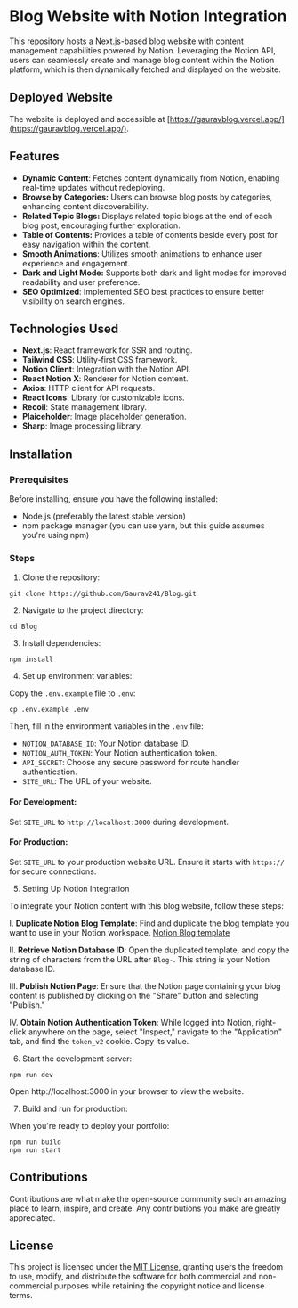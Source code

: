 # Blog Website with Notion Integration

This repository hosts a Next.js-based blog website with content management capabilities powered by Notion. Leveraging the Notion API, users can seamlessly create and manage blog content within the Notion platform, which is then dynamically fetched and displayed on the website.

## Deployed Website

The website is deployed and accessible at [https://gauravblog.vercel.app/](https://gauravblog.vercel.app/).

## Features

- **Dynamic Content**: Fetches content dynamically from Notion, enabling real-time updates without redeploying.
- **Browse by Categories:** Users can browse blog posts by categories, enhancing content discoverability.
- **Related Topic Blogs:** Displays related topic blogs at the end of each blog post, encouraging further exploration.
- **Table of Contents:** Provides a table of contents beside every post for easy navigation within the content.
- **Smooth Animations**: Utilizes smooth animations to enhance user experience and engagement.
- **Dark and Light Mode:** Supports both dark and light modes for improved readability and user preference.
- **SEO Optimized**: Implemented SEO best practices to ensure better visibility on search engines.

## Technologies Used

- **Next.js**: React framework for SSR and routing.
- **Tailwind CSS**: Utility-first CSS framework.
- **Notion Client**: Integration with the Notion API.
- **React Notion X**: Renderer for Notion content.
- **Axios**: HTTP client for API requests.
- **React Icons**: Library for customizable icons.
- **Recoil**: State management library.
- **Plaiceholder**: Image placeholder generation.
- **Sharp**: Image processing library.

## Installation

### Prerequisites

Before installing, ensure you have the following installed:

- Node.js (preferably the latest stable version)
- npm package manager (you can use yarn, but this guide assumes you're using npm)

### Steps

1. Clone the repository:

```
git clone https://github.com/Gaurav241/Blog.git
```

2. Navigate to the project directory:

```
cd Blog
```

3. Install dependencies:

```
npm install
```

4. Set up environment variables:

Copy the `.env.example` file to `.env`:

```
cp .env.example .env
```
Then, fill in the environment variables in the `.env` file:

- `NOTION_DATABASE_ID`: Your Notion database ID.
- `NOTION_AUTH_TOKEN`: Your Notion authentication token.
- `API_SECRET`: Choose any secure password for route handler authentication.
- `SITE_URL`: The URL of your website.

#### For Development:

Set `SITE_URL` to `http://localhost:3000` during development.

#### For Production:

Set `SITE_URL` to your production website URL. Ensure it starts with `https://` for secure connections.

5. Setting Up Notion Integration

To integrate your Notion content with this blog website, follow these steps:

I. **Duplicate Notion Blog Template**: Find and duplicate the blog template you want to use in your Notion workspace. [Notion Blog template](https://slash-makemake-be9.notion.site/Template-of-Blog-3bbf99b142f24883950b655bc32d5892)

II. **Retrieve Notion Database ID**: Open the duplicated template, and copy the string of characters from the URL after `Blog-`. This string is your Notion database ID.

III. **Publish Notion Page**: Ensure that the Notion page containing your blog content is published by clicking on the "Share" button and selecting "Publish."

IV. **Obtain Notion Authentication Token**: While logged into Notion, right-click anywhere on the page, select "Inspect," navigate to the "Application" tab, and find the `token_v2` cookie. Copy its value.

6. Start the development server:

```
npm run dev
```
Open http://localhost:3000 in your browser to view the website.

7. Build and run for production:

When you're ready to deploy your portfolio:
```
npm run build
npm run start
```

## Contributions

Contributions are what make the open-source community such an amazing place to learn, inspire, and create. Any contributions you make are greatly appreciated.

## License

This project is licensed under the [MIT License](LICENSE.txt), granting users the freedom to use, modify, and distribute the software for both commercial and non-commercial purposes while retaining the copyright notice and license terms.
